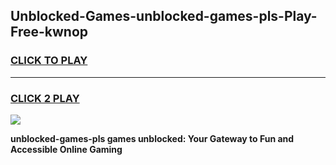 
## Unblocked-Games-unblocked-games-pls-Play-Free-kwnop
<h3>
<a href="https://premium76.site?title=unblocked-games-pls&ref=23A">CLICK TO PLAY</a></h3>
<hr>

<h3>
<a href="https://premium76.site?title=unblocked-games-pls&ref=23A">CLICK 2 PLAY</a>
  
</h3>

<a href="https://premium76.site?title=unblocked-games-pls&ref=23A"><img src="https://clearcache.store/games.png"></a>


**unblocked-games-pls games unblocked: Your Gateway to Fun and Accessible Online Gaming**
